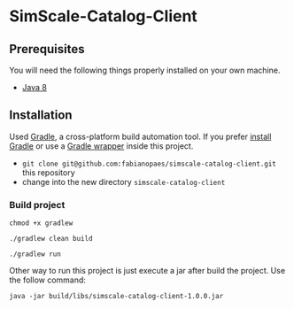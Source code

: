 # SimScale-Catalog-Client

## Prerequisites

You will need the following things properly installed on your own machine.

* [Java 8](https://www.java.com)

## Installation

Used [Gradle](http://www.gradle.org), a cross-platform build automation tool.
If you prefer [install Gradle](http://www.gradle.org/installation) or use a [Gradle wrapper](http://www.gradle.org/docs/current/userguide/gradle_wrapper.html) inside this project.

* `git clone git@github.com:fabianopaes/simscale-catalog-client.git` this repository
* change into the new directory `simscale-catalog-client`

### Build project

```
chmod +x gradlew
```

```
./gradlew clean build
```

```
./gradlew run
```

Other way to run this project is just execute a jar after build the project. Use the follow command:

```
java -jar build/libs/simscale-catalog-client-1.0.0.jar
```
